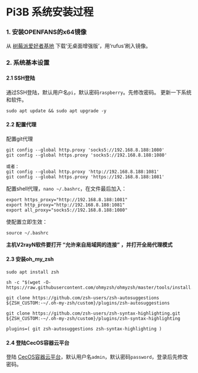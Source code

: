 # Pi3B 系统安装过程

### 1. 安装OPENFANS的x64镜像

从 [树莓派爱好者基地](https://github.com/openfans-community-offical) 下载‘无桌面增强版’，用‘rufus’刷入镜像。

### 2. 系统基本设置

#### 2.1 SSH登陆
通过SSH登陆，默认用户名```pi```，默认密码```raspberry```。先修改密码。
更新一下系统和软件。

    sudo apt update && sudo apt upgrade -y

#### 2.2 配置代理

配置git代理

    git config --global http.proxy 'socks5://192.168.8.188:1080'
    git config --global https.proxy 'socks5://192.168.8.188:1080'

    或者：
    git config --global http.proxy 'http://192.168.8.188:1081'
    git config --global https.proxy 'https://192.168.8.188:1081'

配置shell代理，```nano ~/.bashrc```，在文件最后加入：

    export https_proxy="http://192.168.8.188:1081"
    export http_proxy="http://192.168.8.188:1081"
    export all_proxy="socks5://192.168.8.188:1080"

使配置立即生效：

    source ~/.bashrc

**主机V2rayN软件要打开 “允许来自局域网的连接” ，并打开全局代理模式**

#### 2.3 安装oh_my_zsh

    sudo apt install zsh

    sh -c "$(wget -O- https://raw.githubusercontent.com/ohmyzsh/ohmyzsh/master/tools/install.sh)"

    git clone https://github.com/zsh-users/zsh-autosuggestions ${ZSH_CUSTOM:-~/.oh-my-zsh/custom}/plugins/zsh-autosuggestions
    
    git clone https://github.com/zsh-users/zsh-syntax-highlighting.git ${ZSH_CUSTOM:-~/.oh-my-zsh/custom}/plugins/zsh-syntax-highlighting

    plugins=( git zsh-autosuggestions zsh-syntax-highlighting )

#### 2.4 登陆CecOS容器云平台
登陆 [CecOS容器云平台](https://192.168.8.151:8443/)，默认用户名```admin```，默认密码```password```，登录后先修改密码。